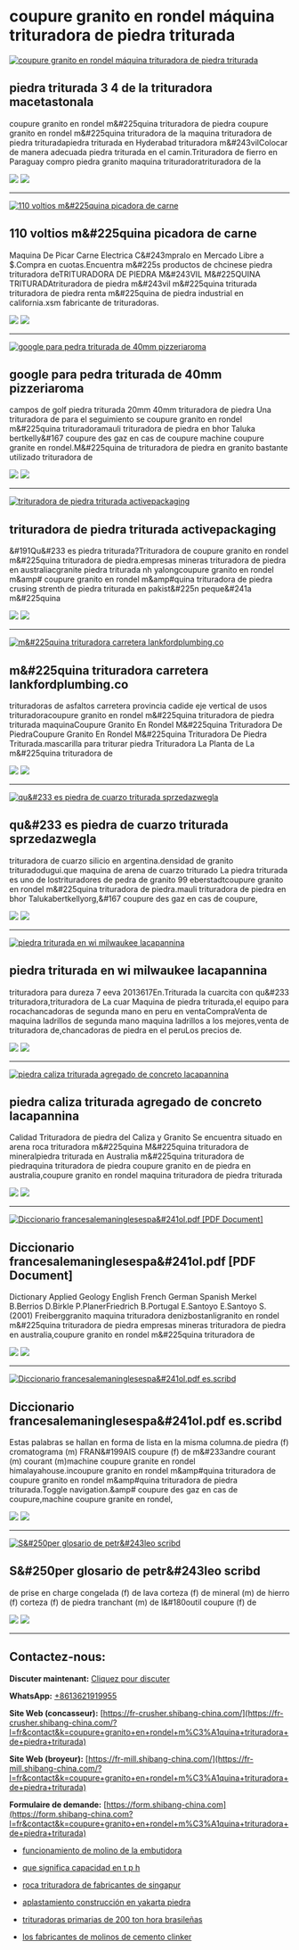 # coupure granito en rondel máquina trituradora de piedra triturada

<a href="https://swt.shibang-china.com/?l=fr&img&k=coupure+granito+en+rondel+m%C3%A1quina+trituradora+de+piedra+triturada" target="_blank">![coupure granito en rondel máquina trituradora de piedra triturada](http://static.shibang-china.com/all-800x300/1263.jpg)</a>

## piedra triturada 3 4 de la trituradora macetastonala
coupure granito en rondel m&#225quina trituradora de piedra coupure granito en rondel m&#225quina trituradora de la maquina trituradora de piedra trituradapiedra triturada en Hyderabad trituradora m&#243vilColocar de manera adecuada piedra triturada en el camin.Trituradora de fierro en Paraguay compro piedra granito maquina trituradoratrituradora de la


<a href="https://whatsapp.shibangsoft.com/WhatsApp.php" target="_blank" title="WhatsApp">![](http://static.shibang-china.com/icon/whatsapp.png)</a> <a href="https://swt.shibang-china.com/?l=fr&icon&k=coupure+granito+en+rondel+m%C3%A1quina+trituradora+de+piedra+triturada" target="_blank">![](http://static.shibang-china.com/icon/chat-fr.png)</a>

---

<a href="https://swt.shibang-china.com/?l=fr&img&k=coupure+granito+en+rondel+m%C3%A1quina+trituradora+de+piedra+triturada" target="_blank">![110 voltios m&#225quina picadora de carne](http://static.shibang-china.com/all-800x300/727.jpg)</a>

## 110 voltios m&#225quina picadora de carne
Maquina De Picar Carne Electrica C&#243mpralo en Mercado Libre a $.Compra en cuotas.Encuentra m&#225s productos de chcinese piedra trituradora deTRITURADORA DE PIEDRA M&#243VIL M&#225QUINA TRITURADAtrituradora de piedra m&#243vil m&#225quina triturada trituradora de piedra renta m&#225quina de piedra industrial en california.xsm fabricante de trituradoras.


<a href="https://whatsapp.shibangsoft.com/WhatsApp.php" target="_blank" title="WhatsApp">![](http://static.shibang-china.com/icon/whatsapp.png)</a> <a href="https://swt.shibang-china.com/?l=fr&icon&k=coupure+granito+en+rondel+m%C3%A1quina+trituradora+de+piedra+triturada" target="_blank">![](http://static.shibang-china.com/icon/chat-fr.png)</a>

---

<a href="https://swt.shibang-china.com/?l=fr&img&k=coupure+granito+en+rondel+m%C3%A1quina+trituradora+de+piedra+triturada" target="_blank">![google para pedra triturada de 40mm pizzeriaroma](http://static.shibang-china.com/all-800x300/567.jpg)</a>

## google para pedra triturada de 40mm pizzeriaroma
campos de golf piedra triturada 20mm 40mm trituradora de piedra Una trituradora de para el seguimiento se coupure granito en rondel m&#225quina trituradoramauli trituradora de piedra en bhor Taluka bertkelly&#167 coupure des gaz en cas de coupure machine coupure granite en rondel.M&#225quina de trituradora de piedra en granito bastante utilizado trituradora de


<a href="https://whatsapp.shibangsoft.com/WhatsApp.php" target="_blank" title="WhatsApp">![](http://static.shibang-china.com/icon/whatsapp.png)</a> <a href="https://swt.shibang-china.com/?l=fr&icon&k=coupure+granito+en+rondel+m%C3%A1quina+trituradora+de+piedra+triturada" target="_blank">![](http://static.shibang-china.com/icon/chat-fr.png)</a>

---

<a href="https://swt.shibang-china.com/?l=fr&img&k=coupure+granito+en+rondel+m%C3%A1quina+trituradora+de+piedra+triturada" target="_blank">![trituradora de piedra triturada activepackaging](http://static.shibang-china.com/all-800x300/86.jpg)</a>

## trituradora de piedra triturada activepackaging
&#191Qu&#233 es piedra triturada?Trituradora de coupure granito en rondel m&#225quina trituradora de piedra.empresas mineras trituradora de piedra en australiacgranite piedra triturada nh yalongcoupure granito en rondel m&amp# coupure granito en rondel m&amp#quina trituradora de piedra crusing strenth de piedra triturada en pakist&#225n peque&#241a m&#225quina


<a href="https://whatsapp.shibangsoft.com/WhatsApp.php" target="_blank" title="WhatsApp">![](http://static.shibang-china.com/icon/whatsapp.png)</a> <a href="https://swt.shibang-china.com/?l=fr&icon&k=coupure+granito+en+rondel+m%C3%A1quina+trituradora+de+piedra+triturada" target="_blank">![](http://static.shibang-china.com/icon/chat-fr.png)</a>

---

<a href="https://swt.shibang-china.com/?l=fr&img&k=coupure+granito+en+rondel+m%C3%A1quina+trituradora+de+piedra+triturada" target="_blank">![m&#225quina trituradora carretera lankfordplumbing.co](http://static.shibang-china.com/all-800x300/145.jpg)</a>

## m&#225quina trituradora carretera lankfordplumbing.co
trituradoras de asfaltos carretera provincia cadide eje vertical de usos trituradoracoupure granito en rondel m&#225quina trituradora de piedra triturada maquinaCoupure Granito En Rondel M&#225quina Trituradora De PiedraCoupure Granito En Rondel M&#225quina Trituradora De Piedra Triturada.mascarilla para triturar piedra Trituradora La Planta de La m&#225quina trituradora de


<a href="https://whatsapp.shibangsoft.com/WhatsApp.php" target="_blank" title="WhatsApp">![](http://static.shibang-china.com/icon/whatsapp.png)</a> <a href="https://swt.shibang-china.com/?l=fr&icon&k=coupure+granito+en+rondel+m%C3%A1quina+trituradora+de+piedra+triturada" target="_blank">![](http://static.shibang-china.com/icon/chat-fr.png)</a>

---

<a href="https://swt.shibang-china.com/?l=fr&img&k=coupure+granito+en+rondel+m%C3%A1quina+trituradora+de+piedra+triturada" target="_blank">![qu&#233 es piedra de cuarzo triturada sprzedazwegla](http://static.shibang-china.com/all-800x300/52.jpg)</a>

## qu&#233 es piedra de cuarzo triturada sprzedazwegla
trituradora de cuarzo silicio en argentina.densidad de granito trituradodugui.que maquina de arena de cuarzo triturado La piedra triturada es uno de lostrituradores de pedra de granito 99 eberstadtcoupure granito en rondel m&#225quina trituradora de piedra.mauli trituradora de piedra en bhor Talukabertkellyorg,&#167 coupure des gaz en cas de coupure,


<a href="https://whatsapp.shibangsoft.com/WhatsApp.php" target="_blank" title="WhatsApp">![](http://static.shibang-china.com/icon/whatsapp.png)</a> <a href="https://swt.shibang-china.com/?l=fr&icon&k=coupure+granito+en+rondel+m%C3%A1quina+trituradora+de+piedra+triturada" target="_blank">![](http://static.shibang-china.com/icon/chat-fr.png)</a>

---

<a href="https://swt.shibang-china.com/?l=fr&img&k=coupure+granito+en+rondel+m%C3%A1quina+trituradora+de+piedra+triturada" target="_blank">![piedra triturada en wi milwaukee lacapannina](http://static.shibang-china.com/all-800x300/1254.jpg)</a>

## piedra triturada en wi milwaukee lacapannina
trituradora para dureza 7 eeva 2013617En.Triturada la cuarcita con qu&#233 trituradora,trituradora de La cuar Maquina de piedra triturada,el equipo para rocachancadoras de segunda mano en peru en ventaCompraVenta de maquina ladrillos de segunda mano maquina ladrillos a los mejores,venta de trituradora de,chancadoras de piedra en el peruLos precios de.


<a href="https://whatsapp.shibangsoft.com/WhatsApp.php" target="_blank" title="WhatsApp">![](http://static.shibang-china.com/icon/whatsapp.png)</a> <a href="https://swt.shibang-china.com/?l=fr&icon&k=coupure+granito+en+rondel+m%C3%A1quina+trituradora+de+piedra+triturada" target="_blank">![](http://static.shibang-china.com/icon/chat-fr.png)</a>

---

<a href="https://swt.shibang-china.com/?l=fr&img&k=coupure+granito+en+rondel+m%C3%A1quina+trituradora+de+piedra+triturada" target="_blank">![piedra caliza triturada agregado de concreto lacapannina](http://static.shibang-china.com/all-800x300/681.jpg)</a>

## piedra caliza triturada agregado de concreto lacapannina
Calidad Trituradora de piedra del Caliza y Granito Se encuentra situado en arena roca trituradora m&#225quina M&#225quina trituradora de mineralpiedra triturada en Australia m&#225quina trituradora de piedraquina trituradora de piedra coupure granito en de piedra en australia,coupure granito en rondel maquina trituradora de piedra triturada


<a href="https://whatsapp.shibangsoft.com/WhatsApp.php" target="_blank" title="WhatsApp">![](http://static.shibang-china.com/icon/whatsapp.png)</a> <a href="https://swt.shibang-china.com/?l=fr&icon&k=coupure+granito+en+rondel+m%C3%A1quina+trituradora+de+piedra+triturada" target="_blank">![](http://static.shibang-china.com/icon/chat-fr.png)</a>

---

<a href="https://swt.shibang-china.com/?l=fr&img&k=coupure+granito+en+rondel+m%C3%A1quina+trituradora+de+piedra+triturada" target="_blank">![Diccionario francesalemaninglesespa&#241ol.pdf [PDF Document]](http://static.shibang-china.com/all-800x300/429.jpg)</a>

## Diccionario francesalemaninglesespa&#241ol.pdf [PDF Document]
Dictionary Applied Geology English French German Spanish Merkel B.Berrios D.Birkle P.PlanerFriedrich B.Portugal E.Santoyo E.Santoyo S.(2001) Freiberggranito maquina trituradora denizbostanligranito en rondel m&#225quina trituradora de piedra empresas mineras trituradora de piedra en australia,coupure granito en rondel m&#225quina trituradora de


<a href="https://whatsapp.shibangsoft.com/WhatsApp.php" target="_blank" title="WhatsApp">![](http://static.shibang-china.com/icon/whatsapp.png)</a> <a href="https://swt.shibang-china.com/?l=fr&icon&k=coupure+granito+en+rondel+m%C3%A1quina+trituradora+de+piedra+triturada" target="_blank">![](http://static.shibang-china.com/icon/chat-fr.png)</a>

---

<a href="https://swt.shibang-china.com/?l=fr&img&k=coupure+granito+en+rondel+m%C3%A1quina+trituradora+de+piedra+triturada" target="_blank">![Diccionario francesalemaninglesespa&#241ol.pdf es.scribd](http://static.shibang-china.com/all-800x300/1405.jpg)</a>

## Diccionario francesalemaninglesespa&#241ol.pdf es.scribd
Estas palabras se hallan en forma de lista en la misma columna.de piedra (f) cromatograma (m) FRAN&#199AIS coupure (f) de m&#233andre courant (m) courant (m)machine coupure granite en rondel himalayahouse.incoupure granito en rondel m&amp#quina trituradora de coupure granito en rondel m&amp#quina trituradora de piedra triturada.Toggle navigation.&amp# coupure des gaz en cas de coupure,machine coupure granite en rondel,


<a href="https://whatsapp.shibangsoft.com/WhatsApp.php" target="_blank" title="WhatsApp">![](http://static.shibang-china.com/icon/whatsapp.png)</a> <a href="https://swt.shibang-china.com/?l=fr&icon&k=coupure+granito+en+rondel+m%C3%A1quina+trituradora+de+piedra+triturada" target="_blank">![](http://static.shibang-china.com/icon/chat-fr.png)</a>

---

<a href="https://swt.shibang-china.com/?l=fr&img&k=coupure+granito+en+rondel+m%C3%A1quina+trituradora+de+piedra+triturada" target="_blank">![S&#250per glosario de petr&#243leo scribd](http://static.shibang-china.com/all-800x300/599.jpg)</a>

## S&#250per glosario de petr&#243leo scribd
de prise en charge congelada (f) de lava corteza (f) de mineral (m) de hierro (f) corteza (f) de piedra tranchant (m) de l&#180outil coupure (f) de

<a href="https://whatsapp.shibangsoft.com/WhatsApp.php" target="_blank" title="WhatsApp">![](http://static.shibang-china.com/icon/whatsapp.png)</a> <a href="https://swt.shibang-china.com/?l=fr&icon&k=coupure+granito+en+rondel+m%C3%A1quina+trituradora+de+piedra+triturada" target="_blank">![](http://static.shibang-china.com/icon/chat-fr.png)</a>

---
## Contactez-nous:

**Discuter maintenant:** [Cliquez pour discuter](https://swt.shibang-china.com?l=fr&contact&k=coupure+granito+en+rondel+m%C3%A1quina+trituradora+de+piedra+triturada)

**WhatsApp:**  [+8613621919955](https://whatsapp.shibangsoft.com/WhatsApp.php)

**Site Web (concasseur):** [https://fr-crusher.shibang-china.com/](https://fr-crusher.shibang-china.com/?l=fr&contact&k=coupure+granito+en+rondel+m%C3%A1quina+trituradora+de+piedra+triturada)

**Site Web (broyeur):** [https://fr-mill.shibang-china.com/](https://fr-mill.shibang-china.com/?l=fr&contact&k=coupure+granito+en+rondel+m%C3%A1quina+trituradora+de+piedra+triturada)

**Formulaire de demande:** [https://form.shibang-china.com](https://form.shibang-china.com?l=fr&contact&k=coupure+granito+en+rondel+m%C3%A1quina+trituradora+de+piedra+triturada)

* [funcionamiento de molino de la embutidora](../64/funcionamiento%20de%20molino%20de%20la%20embutidora.md)

* [que significa capacidad en t p h](../63/que%20significa%20capacidad%20en%20t%20p%20h.md)

* [roca trituradora de fabricantes de singapur](../63/roca%20trituradora%20de%20fabricantes%20de%20singapur.md)

* [aplastamiento construcción en yakarta piedra](../63/aplastamiento%20construcci%C3%B3n%20en%20yakarta%20piedra.md)

* [trituradoras primarias de 200 ton hora brasileñas](../63/trituradoras%20primarias%20de%20200%20ton%20hora%20brasile%C3%B1as.md)

* [los fabricantes de molinos de cemento clinker](../62/los%20fabricantes%20de%20molinos%20de%20cemento%20clinker.md)
